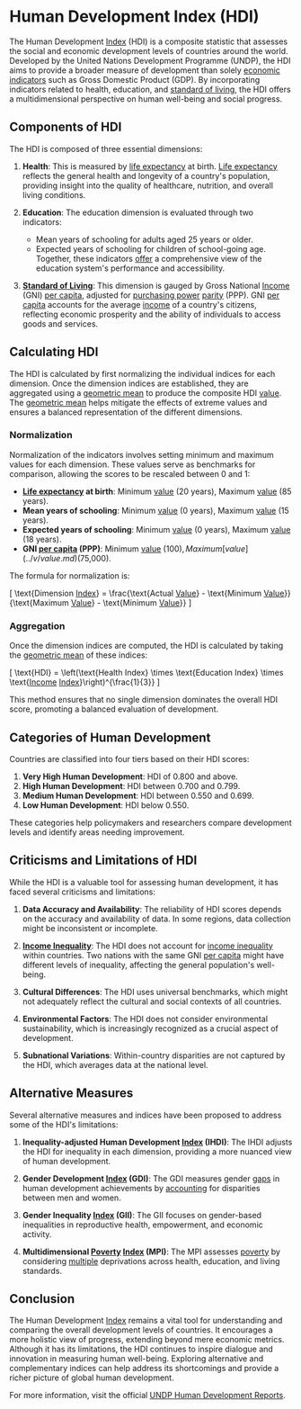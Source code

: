 # Human Development Index (HDI)

The Human Development [Index](../i/index_instrument.md) (HDI) is a composite statistic that assesses the social and economic development levels of countries around the world. Developed by the United Nations Development Programme (UNDP), the HDI aims to provide a broader measure of development than solely [economic indicators](../e/economic_indicators.md) such as Gross Domestic Product (GDP). By incorporating indicators related to health, education, and [standard of living](../s/standard_of_living.md), the HDI offers a multidimensional perspective on human well-being and social progress.

## Components of HDI

The HDI is composed of three essential dimensions:

1. **Health**: This is measured by [life expectancy](../l/life_expectancy.md) at birth. [Life expectancy](../l/life_expectancy.md) reflects the general health and longevity of a country's population, providing insight into the quality of healthcare, nutrition, and overall living conditions.

2. **Education**: The education dimension is evaluated through two indicators:
    - Mean years of schooling for adults aged 25 years or older.
    - Expected years of schooling for children of school-going age.
    Together, these indicators [offer](../o/offer.md) a comprehensive view of the education system's performance and accessibility.

3. **[Standard of Living](../s/standard_of_living.md)**: This dimension is gauged by Gross National [Income](../i/income.md) (GNI) [per capita](../p/per_capita.md), adjusted for [purchasing power](../p/purchasing_power.md) [parity](../p/parity.md) (PPP). GNI [per capita](../p/per_capita.md) accounts for the average [income](../i/income.md) of a country's citizens, reflecting economic prosperity and the ability of individuals to access goods and services.

## Calculating HDI

The HDI is calculated by first normalizing the individual indices for each dimension. Once the dimension indices are established, they are aggregated using a [geometric mean](../g/geometric_mean_in_trading.md) to produce the composite HDI [value](../v/value.md). The [geometric mean](../g/geometric_mean_in_trading.md) helps mitigate the effects of extreme values and ensures a balanced representation of the different dimensions.

### Normalization

Normalization of the indicators involves setting minimum and maximum values for each dimension. These values serve as benchmarks for comparison, allowing the scores to be rescaled between 0 and 1:

- **[Life expectancy](../l/life_expectancy.md) at birth**: Minimum [value](../v/value.md) (20 years), Maximum [value](../v/value.md) (85 years).
- **Mean years of schooling**: Minimum [value](../v/value.md) (0 years), Maximum [value](../v/value.md) (15 years).
- **Expected years of schooling**: Minimum [value](../v/value.md) (0 years), Maximum [value](../v/value.md) (18 years).
- **GNI [per capita](../p/per_capita.md) (PPP)**: Minimum [value](../v/value.md) ($100), Maximum [value](../v/value.md) ($75,000).

The formula for normalization is:

\[ \text{Dimension [Index](../i/index_instrument.md)} = \frac{\text{Actual [Value](../v/value.md)} - \text{Minimum [Value](../v/value.md)}}{\text{Maximum [Value](../v/value.md)} - \text{Minimum [Value](../v/value.md)}} \]

### Aggregation

Once the dimension indices are computed, the HDI is calculated by taking the [geometric mean](../g/geometric_mean_in_trading.md) of these indices:

\[ \text{HDI} = \left(\text{Health Index} \times \text{Education Index} \times \text{[Income](../i/income.md) [Index](../i/index_instrument.md)}\right)^{\frac{1}{3}} \]

This method ensures that no single dimension dominates the overall HDI score, promoting a balanced evaluation of development.

## Categories of Human Development

Countries are classified into four tiers based on their HDI scores:

1. **Very High Human Development**: HDI of 0.800 and above.
2. **High Human Development**: HDI between 0.700 and 0.799.
3. **Medium Human Development**: HDI between 0.550 and 0.699.
4. **Low Human Development**: HDI below 0.550.

These categories help policymakers and researchers compare development levels and identify areas needing improvement.

## Criticisms and Limitations of HDI

While the HDI is a valuable tool for assessing human development, it has faced several criticisms and limitations:

1. **Data Accuracy and Availability**: The reliability of HDI scores depends on the accuracy and availability of data. In some regions, data collection might be inconsistent or incomplete.
  
2. **[Income Inequality](../i/income_inequality.md)**: The HDI does not account for [income inequality](../i/income_inequality.md) within countries. Two nations with the same GNI [per capita](../p/per_capita.md) might have different levels of inequality, affecting the general population's well-being.

3. **Cultural Differences**: The HDI uses universal benchmarks, which might not adequately reflect the cultural and social contexts of all countries.

4. **Environmental Factors**: The HDI does not consider environmental sustainability, which is increasingly recognized as a crucial aspect of development.

5. **Subnational Variations**: Within-country disparities are not captured by the HDI, which averages data at the national level.

## Alternative Measures

Several alternative measures and indices have been proposed to address some of the HDI's limitations:

1. **Inequality-adjusted Human Development [Index](../i/index_instrument.md) (IHDI)**: The IHDI adjusts the HDI for inequality in each dimension, providing a more nuanced view of human development.
  
2. **Gender Development [Index](../i/index_instrument.md) (GDI)**: The GDI measures gender [gaps](../g/gap.md) in human development achievements by [accounting](../a/accounting.md) for disparities between men and women.

3. **Gender Inequality [Index](../i/index_instrument.md) (GII)**: The GII focuses on gender-based inequalities in reproductive health, empowerment, and economic activity.

4. **Multidimensional [Poverty](../p/poverty.md) [Index](../i/index_instrument.md) (MPI)**: The MPI assesses [poverty](../p/poverty.md) by considering [multiple](../m/multiple.md) deprivations across health, education, and living standards.

## Conclusion

The Human Development [Index](../i/index_instrument.md) remains a vital tool for understanding and comparing the overall development levels of countries. It encourages a more holistic view of progress, extending beyond mere economic metrics. Although it has its limitations, the HDI continues to inspire dialogue and innovation in measuring human well-being. Exploring alternative and complementary indices can help address its shortcomings and provide a richer picture of global human development.

For more information, visit the official [UNDP Human Development Reports](http://hdr.undp.org/en).